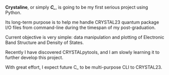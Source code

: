 <b>Crystaline</b>, or simply <b><i>C_</i></b>, is going to be my first serious project using Python.

Its long-term purpose is to help me handle CRYSTAL23 quantum package I/O files from command-line during the timespan of my post-graduation.

Current objective is very simple: data manipulation and plotting of Electronic Band Structure and Density of States.

Recently I have discovered CRYSTALpytools, and I am slowly learning it to further develop this project.

With great effort, I expect future C_ to be multi-purpose CLI to CRYSTAL23.
